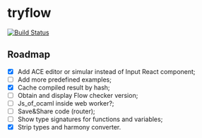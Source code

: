 # tryflow

[![Build Status](https://travis-ci.org/unknownexception/tryflow.svg)](https://travis-ci.org/unknownexception/tryflow)

## Roadmap

- [x] Add ACE editor or simular instead of Input React component;
- [ ] Add more predefined examples;
- [x] Cache compiled result by hash;
- [ ] Obtain and display Flow checker version;
- [ ] Js_of_ocaml inside web worker?;
- [ ] Save&Share code (router);
- [ ] Show type signatures for functions and variables;
- [x] Strip types and harmony converter.
